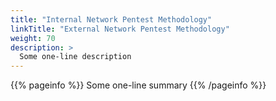 ```yaml
---
title: "Internal Network Pentest Methodology"
linkTitle: "External Network Pentest Methodology"
weight: 70
description: >
  Some one-line description
---
```


{{% pageinfo %}}
Some one-line summary
{{% /pageinfo %}}

<!-- Add more content  -->
